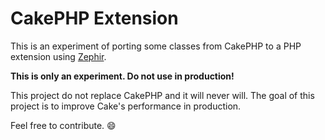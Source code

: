 CakePHP Extension
=================

This is an experiment of porting some classes from CakePHP to a PHP extension
using [Zephir](http://zephir-lang.com).

**This is only an experiment. Do not use in production!**

This project do not replace CakePHP and it will never will. The goal of this
project is to improve Cake's performance in production.

Feel free to contribute. :smile:
